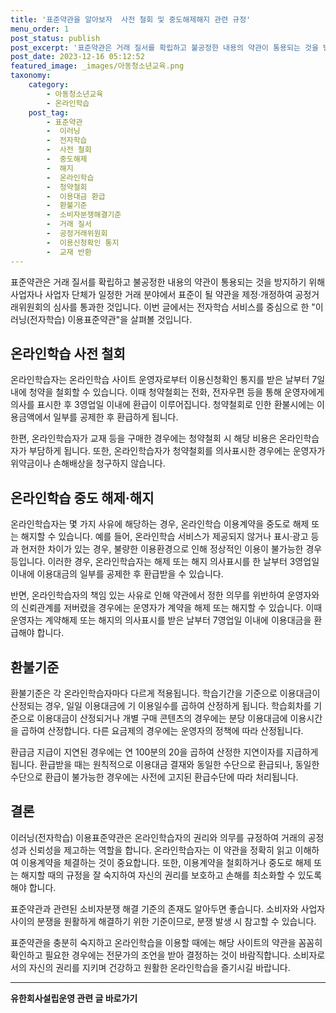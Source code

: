 ```yaml
---
title: '표준약관을 알아보자  사전 철회 및 중도해제해지 관련 규정'
menu_order: 1
post_status: publish
post_excerpt: '표준약관은 거래 질서를 확립하고 불공정한 내용의 약관이 통용되는 것을 방지하기 위해 사업자나 사업자 단체가 일정한 거래 분야에서 표준이 될 약관을 제정 개정하여 공정거래위원회의 심사를 통과한 것입니다. 이번 글에서는 전자학습 서비스를 중심으로 한  이러닝 전자학습  이용표준약관 을 살펴볼 것입니다.'
post_date: 2023-12-16 05:12:52
featured_image: _images/아동청소년교육.png
taxonomy:
    category:
        - 아동청소년교육
        - 온라인학습
    post_tag:
        - 표준약관
        -  이러닝
        -  전자학습
        -  사전 철회
        -  중도해제
        -  해지
        -  온라인학습
        -  청약철회
        -  이용대금 환급
        -  환불기준
        -  소비자분쟁해결기준
        -  거래 질서
        -  공정거래위원회
        -  이용신청확인 통지
        -  교재 반환
---
```



표준약관은 거래 질서를 확립하고 불공정한 내용의 약관이 통용되는 것을 방지하기 위해 사업자나 사업자 단체가 일정한 거래 분야에서 표준이 될 약관을 제정·개정하여 공정거래위원회의 심사를 통과한 것입니다. 이번 글에서는 전자학습 서비스를 중심으로 한 "이러닝(전자학습) 이용표준약관"을 살펴볼 것입니다.

## 온라인학습 사전 철회
온라인학습자는 온라인학습 사이트 운영자로부터 이용신청확인 통지를 받은 날부터 7일 내에 청약을 철회할 수 있습니다. 이때 청약철회는 전화, 전자우편 등을 통해 운영자에게 의사를 표시한 후 3영업일 이내에 환급이 이루어집니다. 청약철회로 인한 환불시에는 이용금액에서 일부를 공제한 후 환급하게 됩니다.

한편, 온라인학습자가 교재 등을 구매한 경우에는 청약철회 시 해당 비용은 온라인학습자가 부담하게 됩니다. 또한, 온라인학습자가 청약철회를 의사표시한 경우에는 운영자가 위약금이나 손해배상을 청구하지 않습니다.

## 온라인학습 중도 해제·해지
온라인학습자는 몇 가지 사유에 해당하는 경우, 온라인학습 이용계약을 중도로 해제 또는 해지할 수 있습니다. 예를 들어, 온라인학습 서비스가 제공되지 않거나 표시·광고 등과 현저한 차이가 있는 경우, 불량한 이용환경으로 인해 정상적인 이용이 불가능한 경우 등입니다. 이러한 경우, 온라인학습자는 해제 또는 해지 의사표시를 한 날부터 3영업일 이내에 이용대금의 일부를 공제한 후 환급받을 수 있습니다.

반면, 온라인학습자의 책임 있는 사유로 인해 약관에서 정한 의무를 위반하여 운영자와의 신뢰관계를 저버렸을 경우에는 운영자가 계약을 해제 또는 해지할 수 있습니다. 이때 운영자는 계약해제 또는 해지의 의사표시를 받은 날부터 7영업일 이내에 이용대금을 환급해야 합니다.

## 환불기준
환불기준은 각 온라인학습자마다 다르게 적용됩니다. 학습기간을 기준으로 이용대금이 산정되는 경우, 일일 이용대금에 기 이용일수를 곱하여 산정하게 됩니다. 학습회차를 기준으로 이용대금이 산정되거나 개별 구매 콘텐츠의 경우에는 분당 이용대금에 이용시간을 곱하여 산정합니다. 다른 요금제의 경우에는 운영자의 정책에 따라 산정됩니다.

환급금 지급이 지연된 경우에는 연 100분의 20을 곱하여 산정한 지연이자를 지급하게 됩니다. 환급받을 때는 원칙적으로 이용대금 결재와 동일한 수단으로 환급되나, 동일한 수단으로 환급이 불가능한 경우에는 사전에 고지된 환급수단에 따라 처리됩니다.

## 결론
이러닝(전자학습) 이용표준약관은 온라인학습자의 권리와 의무를 규정하여 거래의 공정성과 신뢰성을 제고하는 역할을 합니다. 온라인학습자는 이 약관을 정확히 읽고 이해하여 이용계약을 체결하는 것이 중요합니다. 또한, 이용계약을 철회하거나 중도로 해제 또는 해지할 때의 규정을 잘 숙지하여 자신의 권리를 보호하고 손해를 최소화할 수 있도록 해야 합니다.

표준약관과 관련된 소비자분쟁 해결 기준의 존재도 알아두면 좋습니다. 소비자와 사업자 사이의 분쟁을 원활하게 해결하기 위한 기준이므로, 분쟁 발생 시 참고할 수 있습니다.

표준약관을 충분히 숙지하고 온라인학습을 이용할 때에는 해당 사이트의 약관을 꼼꼼히 확인하고 필요한 경우에는 전문가의 조언을 받아 결정하는 것이 바람직합니다. 소비자로서의 자신의 권리를 지키며 건강하고 원활한 온라인학습을 즐기시길 바랍니다.
<!-- wp:separator -->
<hr class="wp-block-separator has-alpha-channel-opacity"/>
<!-- /wp:separator -->

<!-- wp:group {"backgroundColor":"base","layout":{"type":"constrained"}} -->
<div class="wp-block-group has-base-background-color has-background"><!-- wp:paragraph {"align":"center","fontSize":"medium"} -->
<p class="has-text-align-center has-large-font-size"><strong>유한회사설립운영 관련 글 바로가기</strong></p>
<!-- /wp:paragraph -->


<!-- wp:latest-posts
{"categories":[{"id":27282,"count":19,"description":"","link":"https://uknowlaw.com/category/%ec%9c%a0%ed%95%9c%ed%9a%8c%ec%82%ac%ec%84%a4%eb%a6%bd%ec%9a%b4%ec%98%81/","name":"유한회사설립운영","slug":"유한회사설립운영","taxonomy":"category","parent":0,"meta":[],"_links":{"self":[{"href":"https://uknowlaw.com/wp-json/wp/v2/categories/27282"}],"collection":[{"href":"https://uknowlaw.com/wp-json/wp/v2/categories"}],"about":[{"href":"https://uknowlaw.com/wp-json/wp/v2/taxonomies/category"}],"wp:post_type":[{"href":"https://uknowlaw.com/wp-json/wp/v2/posts?categories=27282"}],"curies":[{"name":"wp","href":"https://api.w.org/{rel}","templated":true}]}}],"postsToShow":100,"excerptLength":28,"postLayout":"grid","columns":2,"featuredImageAlign":"left","featuredImageSizeSlug":"large","fontSize":"small"} /--></div>
<!-- /wp:group -->